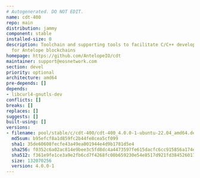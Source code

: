 ```yaml
---
# Autogenerated. DO NOT EDIT.
name: cdt-400
repo: main
distribution: jammy
component: stable
installed-size: 0
description: Toolchain and supporting tools to facilitate C/C++ development of contracts
  for Antelope blockchains
homepage: https://github.com/AntelopeIO/cdt
maintainer: support@eosnetwork.com
section: devel
priority: optional
architecture: amd64
pre-depends: []
depends:
- libcurl4-gnutls-dev
conflicts: []
breaks: []
replaces: []
suggests: []
built-using: []
versions:
- filename: pool/stable/c/cdt-400/cdt-400_4.0.0-1-ubuntu-22.04_amd64.deb
  md5sum: b95efcf8a1d859fc2b44fe8cea5cf099
  sha1: 35de60608fecfe43a49ea001944e4d9b1781d5e4
  sha256: f0352c6a02ac814e9bee3c5fd8dc4a4473597fe615dacfc6cc915856a174ebb2
  sha512: f361e9fe1ce3a9e2fb6cd7f4268fc00b659230e54e8517d921fd384526017dd465fb9bc788b66ceb68628f8b94f3f54d1801d9e4c4692619a20a41c7db07cd22
  size: 132070256
  version: 4.0.0-1
---
```

